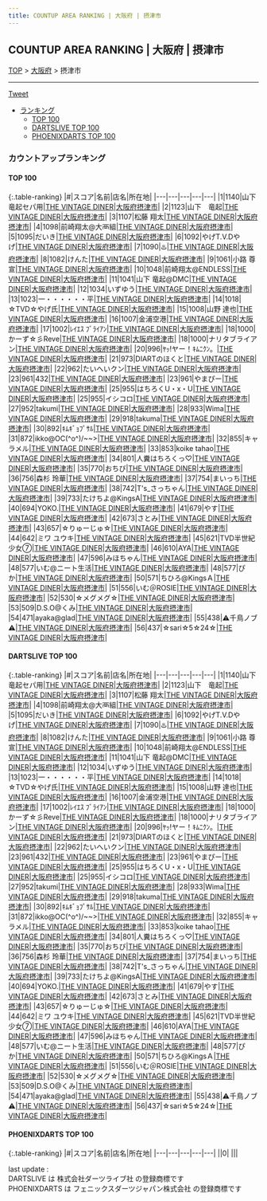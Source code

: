 ```yaml
---
title: COUNTUP AREA RANKING | 大阪府 | 摂津市
---
```

## COUNTUP AREA RANKING | 大阪府 | 摂津市

[TOP](/darts/rank/) > [大阪府](/darts/rank/大阪府/) > 摂津市

___

<a href="https://twitter.com/share?ref_src=twsrc%5Etfw" data-text="COUNTUP AREA RANKING | 大阪府摂津市" class="twitter-share-button" data-hashtags="DARTSLIVE,PHOENIXDARTS,darts,ダーツ" data-show-count="false">Tweet</a>

* [ランキング](#カウントアップランキング)
    * [TOP 100](#top-100)
    * [DARTSLIVE TOP 100](#dartslive-top-100)
    * [PHOENIXDARTS TOP 100](#phoenixdarts-top-100)

### カウントアップランキング

#### TOP 100



{:.table-ranking}
|#|スコア|名前|店名|所在地|
|---|---|---|---|---|
|1|1140|<span class="rank-name-dl">山下　竜起セパ用</span>|<a href="https://search.dartslive.com/jp/shop/3bbb8e1939555afb0d9b047a20a7ba1e">THE VINTAGE DINER</a>|<a href="/darts/rank/大阪府/摂津市">大阪府摂津市</a>|
|2|1123|<span class="rank-name-dl">山下　竜起</span>|<a href="https://search.dartslive.com/jp/shop/3bbb8e1939555afb0d9b047a20a7ba1e">THE VINTAGE DINER</a>|<a href="/darts/rank/大阪府/摂津市">大阪府摂津市</a>|
|3|1107|<span class="rank-name-dl">松藤 翔太</span>|<a href="https://search.dartslive.com/jp/shop/3bbb8e1939555afb0d9b047a20a7ba1e">THE VINTAGE DINER</a>|<a href="/darts/rank/大阪府/摂津市">大阪府摂津市</a>|
|4|1098|<span class="rank-name-dl">前崎翔太@大襾組</span>|<a href="https://search.dartslive.com/jp/shop/3bbb8e1939555afb0d9b047a20a7ba1e">THE VINTAGE DINER</a>|<a href="/darts/rank/大阪府/摂津市">大阪府摂津市</a>|
|5|1095|<span class="rank-name-dl">だいき</span>|<a href="https://search.dartslive.com/jp/shop/3bbb8e1939555afb0d9b047a20a7ba1e">THE VINTAGE DINER</a>|<a href="/darts/rank/大阪府/摂津市">大阪府摂津市</a>|
|6|1092|<span class="rank-name-dl">やげT.V.Dやげ</span>|<a href="https://search.dartslive.com/jp/shop/3bbb8e1939555afb0d9b047a20a7ba1e">THE VINTAGE DINER</a>|<a href="/darts/rank/大阪府/摂津市">大阪府摂津市</a>|
|7|1090|<span class="rank-name-dl">♨️</span>|<a href="https://search.dartslive.com/jp/shop/3bbb8e1939555afb0d9b047a20a7ba1e">THE VINTAGE DINER</a>|<a href="/darts/rank/大阪府/摂津市">大阪府摂津市</a>|
|8|1082|<span class="rank-name-dl">けんた</span>|<a href="https://search.dartslive.com/jp/shop/3bbb8e1939555afb0d9b047a20a7ba1e">THE VINTAGE DINER</a>|<a href="/darts/rank/大阪府/摂津市">大阪府摂津市</a>|
|9|1061|<span class="rank-name-dl">小路 尊宣</span>|<a href="https://search.dartslive.com/jp/shop/3bbb8e1939555afb0d9b047a20a7ba1e">THE VINTAGE DINER</a>|<a href="/darts/rank/大阪府/摂津市">大阪府摂津市</a>|
|10|1048|<span class="rank-name-dl">前崎翔太@ENDLESS</span>|<a href="https://search.dartslive.com/jp/shop/3bbb8e1939555afb0d9b047a20a7ba1e">THE VINTAGE DINER</a>|<a href="/darts/rank/大阪府/摂津市">大阪府摂津市</a>|
|11|1041|<span class="rank-name-dl">山下 竜起@DMC</span>|<a href="https://search.dartslive.com/jp/shop/3bbb8e1939555afb0d9b047a20a7ba1e">THE VINTAGE DINER</a>|<a href="/darts/rank/大阪府/摂津市">大阪府摂津市</a>|
|12|1034|<span class="rank-name-dl">いずゆう</span>|<a href="https://search.dartslive.com/jp/shop/3bbb8e1939555afb0d9b047a20a7ba1e">THE VINTAGE DINER</a>|<a href="/darts/rank/大阪府/摂津市">大阪府摂津市</a>|
|13|1023|<span class="rank-name-dl">一・・・・・・平</span>|<a href="https://search.dartslive.com/jp/shop/3bbb8e1939555afb0d9b047a20a7ba1e">THE VINTAGE DINER</a>|<a href="/darts/rank/大阪府/摂津市">大阪府摂津市</a>|
|14|1018|<span class="rank-name-dl">☆TVD☆やげ氏</span>|<a href="https://search.dartslive.com/jp/shop/3bbb8e1939555afb0d9b047a20a7ba1e">THE VINTAGE DINER</a>|<a href="/darts/rank/大阪府/摂津市">大阪府摂津市</a>|
|15|1008|<span class="rank-name-dl">山野 達也</span>|<a href="https://search.dartslive.com/jp/shop/3bbb8e1939555afb0d9b047a20a7ba1e">THE VINTAGE DINER</a>|<a href="/darts/rank/大阪府/摂津市">大阪府摂津市</a>|
|16|1007|<span class="rank-name-dl">金浦空港</span>|<a href="https://search.dartslive.com/jp/shop/3bbb8e1939555afb0d9b047a20a7ba1e">THE VINTAGE DINER</a>|<a href="/darts/rank/大阪府/摂津市">大阪府摂津市</a>|
|17|1002|<span class="rank-name-dl">ﾚｲｴｽ ﾌﾞﾗｲｱﾝ</span>|<a href="https://search.dartslive.com/jp/shop/3bbb8e1939555afb0d9b047a20a7ba1e">THE VINTAGE DINER</a>|<a href="/darts/rank/大阪府/摂津市">大阪府摂津市</a>|
|18|1000|<span class="rank-name-dl">かーず☆彡Reve</span>|<a href="https://search.dartslive.com/jp/shop/3bbb8e1939555afb0d9b047a20a7ba1e">THE VINTAGE DINER</a>|<a href="/darts/rank/大阪府/摂津市">大阪府摂津市</a>|
|18|1000|<span class="rank-name-dl">ナリタブライアン</span>|<a href="https://search.dartslive.com/jp/shop/3bbb8e1939555afb0d9b047a20a7ba1e">THE VINTAGE DINER</a>|<a href="/darts/rank/大阪府/摂津市">大阪府摂津市</a>|
|20|996|<span class="rank-name-dl">ﾔｯ!ヤー！ｷﾑﾆｸﾝ。</span>|<a href="https://search.dartslive.com/jp/shop/3bbb8e1939555afb0d9b047a20a7ba1e">THE VINTAGE DINER</a>|<a href="/darts/rank/大阪府/摂津市">大阪府摂津市</a>|
|21|973|<span class="rank-name-dl">DIARTのほくと</span>|<a href="https://search.dartslive.com/jp/shop/3bbb8e1939555afb0d9b047a20a7ba1e">THE VINTAGE DINER</a>|<a href="/darts/rank/大阪府/摂津市">大阪府摂津市</a>|
|22|962|<span class="rank-name-dl">たいへいクン</span>|<a href="https://search.dartslive.com/jp/shop/3bbb8e1939555afb0d9b047a20a7ba1e">THE VINTAGE DINER</a>|<a href="/darts/rank/大阪府/摂津市">大阪府摂津市</a>|
|23|961|<span class="rank-name-dl">432</span>|<a href="https://search.dartslive.com/jp/shop/3bbb8e1939555afb0d9b047a20a7ba1e">THE VINTAGE DINER</a>|<a href="/darts/rank/大阪府/摂津市">大阪府摂津市</a>|
|23|961|<span class="rank-name-dl">やまぴー</span>|<a href="https://search.dartslive.com/jp/shop/3bbb8e1939555afb0d9b047a20a7ba1e">THE VINTAGE DINER</a>|<a href="/darts/rank/大阪府/摂津市">大阪府摂津市</a>|
|25|955|<span class="rank-name-dl">はちろくU・x・U</span>|<a href="https://search.dartslive.com/jp/shop/3bbb8e1939555afb0d9b047a20a7ba1e">THE VINTAGE DINER</a>|<a href="/darts/rank/大阪府/摂津市">大阪府摂津市</a>|
|25|955|<span class="rank-name-dl">イシコロ</span>|<a href="https://search.dartslive.com/jp/shop/3bbb8e1939555afb0d9b047a20a7ba1e">THE VINTAGE DINER</a>|<a href="/darts/rank/大阪府/摂津市">大阪府摂津市</a>|
|27|952|<span class="rank-name-dl">takumi</span>|<a href="https://search.dartslive.com/jp/shop/3bbb8e1939555afb0d9b047a20a7ba1e">THE VINTAGE DINER</a>|<a href="/darts/rank/大阪府/摂津市">大阪府摂津市</a>|
|28|933|<span class="rank-name-dl">Wima</span>|<a href="https://search.dartslive.com/jp/shop/3bbb8e1939555afb0d9b047a20a7ba1e">THE VINTAGE DINER</a>|<a href="/darts/rank/大阪府/摂津市">大阪府摂津市</a>|
|29|918|<span class="rank-name-dl">takuma</span>|<a href="https://search.dartslive.com/jp/shop/3bbb8e1939555afb0d9b047a20a7ba1e">THE VINTAGE DINER</a>|<a href="/darts/rank/大阪府/摂津市">大阪府摂津市</a>|
|30|892|<span class="rank-name-dl">ｷﾑｷﾞｮﾌﾟｻﾙ</span>|<a href="https://search.dartslive.com/jp/shop/3bbb8e1939555afb0d9b047a20a7ba1e">THE VINTAGE DINER</a>|<a href="/darts/rank/大阪府/摂津市">大阪府摂津市</a>|
|31|872|<span class="rank-name-dl">ikko@OC(^o^)/~~&gt;</span>|<a href="https://search.dartslive.com/jp/shop/3bbb8e1939555afb0d9b047a20a7ba1e">THE VINTAGE DINER</a>|<a href="/darts/rank/大阪府/摂津市">大阪府摂津市</a>|
|32|855|<span class="rank-name-dl">キャラメル</span>|<a href="https://search.dartslive.com/jp/shop/3bbb8e1939555afb0d9b047a20a7ba1e">THE VINTAGE DINER</a>|<a href="/darts/rank/大阪府/摂津市">大阪府摂津市</a>|
|33|853|<span class="rank-name-dl">koike tahao</span>|<a href="https://search.dartslive.com/jp/shop/3bbb8e1939555afb0d9b047a20a7ba1e">THE VINTAGE DINER</a>|<a href="/darts/rank/大阪府/摂津市">大阪府摂津市</a>|
|34|801|<span class="rank-name-dl">人糞はちろくっ♡</span>|<a href="https://search.dartslive.com/jp/shop/3bbb8e1939555afb0d9b047a20a7ba1e">THE VINTAGE DINER</a>|<a href="/darts/rank/大阪府/摂津市">大阪府摂津市</a>|
|35|770|<span class="rank-name-dl">おちび</span>|<a href="https://search.dartslive.com/jp/shop/3bbb8e1939555afb0d9b047a20a7ba1e">THE VINTAGE DINER</a>|<a href="/darts/rank/大阪府/摂津市">大阪府摂津市</a>|
|36|756|<span class="rank-name-dl">森杉 玲華</span>|<a href="https://search.dartslive.com/jp/shop/3bbb8e1939555afb0d9b047a20a7ba1e">THE VINTAGE DINER</a>|<a href="/darts/rank/大阪府/摂津市">大阪府摂津市</a>|
|37|754|<span class="rank-name-dl">まいっち</span>|<a href="https://search.dartslive.com/jp/shop/3bbb8e1939555afb0d9b047a20a7ba1e">THE VINTAGE DINER</a>|<a href="/darts/rank/大阪府/摂津市">大阪府摂津市</a>|
|38|742|<span class="rank-name-dl">T&#x27;s_さっちゃん</span>|<a href="https://search.dartslive.com/jp/shop/3bbb8e1939555afb0d9b047a20a7ba1e">THE VINTAGE DINER</a>|<a href="/darts/rank/大阪府/摂津市">大阪府摂津市</a>|
|39|733|<span class="rank-name-dl">たけちよ@KingsA</span>|<a href="https://search.dartslive.com/jp/shop/3bbb8e1939555afb0d9b047a20a7ba1e">THE VINTAGE DINER</a>|<a href="/darts/rank/大阪府/摂津市">大阪府摂津市</a>|
|40|694|<span class="rank-name-dl">YOKO.</span>|<a href="https://search.dartslive.com/jp/shop/3bbb8e1939555afb0d9b047a20a7ba1e">THE VINTAGE DINER</a>|<a href="/darts/rank/大阪府/摂津市">大阪府摂津市</a>|
|41|679|<span class="rank-name-dl">やす</span>|<a href="https://search.dartslive.com/jp/shop/3bbb8e1939555afb0d9b047a20a7ba1e">THE VINTAGE DINER</a>|<a href="/darts/rank/大阪府/摂津市">大阪府摂津市</a>|
|42|673|<span class="rank-name-dl">さとみ</span>|<a href="https://search.dartslive.com/jp/shop/3bbb8e1939555afb0d9b047a20a7ba1e">THE VINTAGE DINER</a>|<a href="/darts/rank/大阪府/摂津市">大阪府摂津市</a>|
|43|657|<span class="rank-name-dl">☆りゅーじゅ☆</span>|<a href="https://search.dartslive.com/jp/shop/3bbb8e1939555afb0d9b047a20a7ba1e">THE VINTAGE DINER</a>|<a href="/darts/rank/大阪府/摂津市">大阪府摂津市</a>|
|44|642|<span class="rank-name-dl">ミワ ユウキ</span>|<a href="https://search.dartslive.com/jp/shop/3bbb8e1939555afb0d9b047a20a7ba1e">THE VINTAGE DINER</a>|<a href="/darts/rank/大阪府/摂津市">大阪府摂津市</a>|
|45|621|<span class="rank-name-dl">TVD半世紀少女⑦</span>|<a href="https://search.dartslive.com/jp/shop/3bbb8e1939555afb0d9b047a20a7ba1e">THE VINTAGE DINER</a>|<a href="/darts/rank/大阪府/摂津市">大阪府摂津市</a>|
|46|610|<span class="rank-name-dl">AYA</span>|<a href="https://search.dartslive.com/jp/shop/3bbb8e1939555afb0d9b047a20a7ba1e">THE VINTAGE DINER</a>|<a href="/darts/rank/大阪府/摂津市">大阪府摂津市</a>|
|47|596|<span class="rank-name-dl">みほちゃん</span>|<a href="https://search.dartslive.com/jp/shop/3bbb8e1939555afb0d9b047a20a7ba1e">THE VINTAGE DINER</a>|<a href="/darts/rank/大阪府/摂津市">大阪府摂津市</a>|
|48|577|<span class="rank-name-dl">いむ@ニート生活</span>|<a href="https://search.dartslive.com/jp/shop/3bbb8e1939555afb0d9b047a20a7ba1e">THE VINTAGE DINER</a>|<a href="/darts/rank/大阪府/摂津市">大阪府摂津市</a>|
|48|577|<span class="rank-name-dl">ぴか</span>|<a href="https://search.dartslive.com/jp/shop/3bbb8e1939555afb0d9b047a20a7ba1e">THE VINTAGE DINER</a>|<a href="/darts/rank/大阪府/摂津市">大阪府摂津市</a>|
|50|571|<span class="rank-name-dl">ちひろ@KingsＡ</span>|<a href="https://search.dartslive.com/jp/shop/3bbb8e1939555afb0d9b047a20a7ba1e">THE VINTAGE DINER</a>|<a href="/darts/rank/大阪府/摂津市">大阪府摂津市</a>|
|51|556|<span class="rank-name-dl">いむ＠ROSIE</span>|<a href="https://search.dartslive.com/jp/shop/3bbb8e1939555afb0d9b047a20a7ba1e">THE VINTAGE DINER</a>|<a href="/darts/rank/大阪府/摂津市">大阪府摂津市</a>|
|52|530|<span class="rank-name-dl">☆メグメグ☆</span>|<a href="https://search.dartslive.com/jp/shop/3bbb8e1939555afb0d9b047a20a7ba1e">THE VINTAGE DINER</a>|<a href="/darts/rank/大阪府/摂津市">大阪府摂津市</a>|
|53|509|<span class="rank-name-dl">D.S.O@くみ</span>|<a href="https://search.dartslive.com/jp/shop/3bbb8e1939555afb0d9b047a20a7ba1e">THE VINTAGE DINER</a>|<a href="/darts/rank/大阪府/摂津市">大阪府摂津市</a>|
|54|471|<span class="rank-name-dl">ayaka@glad</span>|<a href="https://search.dartslive.com/jp/shop/3bbb8e1939555afb0d9b047a20a7ba1e">THE VINTAGE DINER</a>|<a href="/darts/rank/大阪府/摂津市">大阪府摂津市</a>|
|55|438|<span class="rank-name-dl">⚠千鳥ノブ⚠</span>|<a href="https://search.dartslive.com/jp/shop/3bbb8e1939555afb0d9b047a20a7ba1e">THE VINTAGE DINER</a>|<a href="/darts/rank/大阪府/摂津市">大阪府摂津市</a>|
|56|437|<span class="rank-name-dl">☆sari☆5☆24☆</span>|<a href="https://search.dartslive.com/jp/shop/3bbb8e1939555afb0d9b047a20a7ba1e">THE VINTAGE DINER</a>|<a href="/darts/rank/大阪府/摂津市">大阪府摂津市</a>|


#### DARTSLIVE TOP 100



{:.table-ranking}
|#|スコア|名前|店名|所在地|
|---|---|---|---|---|
|1|1140|<span class="rank-name-dl">山下　竜起セパ用</span>|<a href="https://search.dartslive.com/jp/shop/3bbb8e1939555afb0d9b047a20a7ba1e">THE VINTAGE DINER</a>|<a href="/darts/rank/大阪府/摂津市">大阪府摂津市</a>|
|2|1123|<span class="rank-name-dl">山下　竜起</span>|<a href="https://search.dartslive.com/jp/shop/3bbb8e1939555afb0d9b047a20a7ba1e">THE VINTAGE DINER</a>|<a href="/darts/rank/大阪府/摂津市">大阪府摂津市</a>|
|3|1107|<span class="rank-name-dl">松藤 翔太</span>|<a href="https://search.dartslive.com/jp/shop/3bbb8e1939555afb0d9b047a20a7ba1e">THE VINTAGE DINER</a>|<a href="/darts/rank/大阪府/摂津市">大阪府摂津市</a>|
|4|1098|<span class="rank-name-dl">前崎翔太@大襾組</span>|<a href="https://search.dartslive.com/jp/shop/3bbb8e1939555afb0d9b047a20a7ba1e">THE VINTAGE DINER</a>|<a href="/darts/rank/大阪府/摂津市">大阪府摂津市</a>|
|5|1095|<span class="rank-name-dl">だいき</span>|<a href="https://search.dartslive.com/jp/shop/3bbb8e1939555afb0d9b047a20a7ba1e">THE VINTAGE DINER</a>|<a href="/darts/rank/大阪府/摂津市">大阪府摂津市</a>|
|6|1092|<span class="rank-name-dl">やげT.V.Dやげ</span>|<a href="https://search.dartslive.com/jp/shop/3bbb8e1939555afb0d9b047a20a7ba1e">THE VINTAGE DINER</a>|<a href="/darts/rank/大阪府/摂津市">大阪府摂津市</a>|
|7|1090|<span class="rank-name-dl">♨️</span>|<a href="https://search.dartslive.com/jp/shop/3bbb8e1939555afb0d9b047a20a7ba1e">THE VINTAGE DINER</a>|<a href="/darts/rank/大阪府/摂津市">大阪府摂津市</a>|
|8|1082|<span class="rank-name-dl">けんた</span>|<a href="https://search.dartslive.com/jp/shop/3bbb8e1939555afb0d9b047a20a7ba1e">THE VINTAGE DINER</a>|<a href="/darts/rank/大阪府/摂津市">大阪府摂津市</a>|
|9|1061|<span class="rank-name-dl">小路 尊宣</span>|<a href="https://search.dartslive.com/jp/shop/3bbb8e1939555afb0d9b047a20a7ba1e">THE VINTAGE DINER</a>|<a href="/darts/rank/大阪府/摂津市">大阪府摂津市</a>|
|10|1048|<span class="rank-name-dl">前崎翔太@ENDLESS</span>|<a href="https://search.dartslive.com/jp/shop/3bbb8e1939555afb0d9b047a20a7ba1e">THE VINTAGE DINER</a>|<a href="/darts/rank/大阪府/摂津市">大阪府摂津市</a>|
|11|1041|<span class="rank-name-dl">山下 竜起@DMC</span>|<a href="https://search.dartslive.com/jp/shop/3bbb8e1939555afb0d9b047a20a7ba1e">THE VINTAGE DINER</a>|<a href="/darts/rank/大阪府/摂津市">大阪府摂津市</a>|
|12|1034|<span class="rank-name-dl">いずゆう</span>|<a href="https://search.dartslive.com/jp/shop/3bbb8e1939555afb0d9b047a20a7ba1e">THE VINTAGE DINER</a>|<a href="/darts/rank/大阪府/摂津市">大阪府摂津市</a>|
|13|1023|<span class="rank-name-dl">一・・・・・・平</span>|<a href="https://search.dartslive.com/jp/shop/3bbb8e1939555afb0d9b047a20a7ba1e">THE VINTAGE DINER</a>|<a href="/darts/rank/大阪府/摂津市">大阪府摂津市</a>|
|14|1018|<span class="rank-name-dl">☆TVD☆やげ氏</span>|<a href="https://search.dartslive.com/jp/shop/3bbb8e1939555afb0d9b047a20a7ba1e">THE VINTAGE DINER</a>|<a href="/darts/rank/大阪府/摂津市">大阪府摂津市</a>|
|15|1008|<span class="rank-name-dl">山野 達也</span>|<a href="https://search.dartslive.com/jp/shop/3bbb8e1939555afb0d9b047a20a7ba1e">THE VINTAGE DINER</a>|<a href="/darts/rank/大阪府/摂津市">大阪府摂津市</a>|
|16|1007|<span class="rank-name-dl">金浦空港</span>|<a href="https://search.dartslive.com/jp/shop/3bbb8e1939555afb0d9b047a20a7ba1e">THE VINTAGE DINER</a>|<a href="/darts/rank/大阪府/摂津市">大阪府摂津市</a>|
|17|1002|<span class="rank-name-dl">ﾚｲｴｽ ﾌﾞﾗｲｱﾝ</span>|<a href="https://search.dartslive.com/jp/shop/3bbb8e1939555afb0d9b047a20a7ba1e">THE VINTAGE DINER</a>|<a href="/darts/rank/大阪府/摂津市">大阪府摂津市</a>|
|18|1000|<span class="rank-name-dl">かーず☆彡Reve</span>|<a href="https://search.dartslive.com/jp/shop/3bbb8e1939555afb0d9b047a20a7ba1e">THE VINTAGE DINER</a>|<a href="/darts/rank/大阪府/摂津市">大阪府摂津市</a>|
|18|1000|<span class="rank-name-dl">ナリタブライアン</span>|<a href="https://search.dartslive.com/jp/shop/3bbb8e1939555afb0d9b047a20a7ba1e">THE VINTAGE DINER</a>|<a href="/darts/rank/大阪府/摂津市">大阪府摂津市</a>|
|20|996|<span class="rank-name-dl">ﾔｯ!ヤー！ｷﾑﾆｸﾝ。</span>|<a href="https://search.dartslive.com/jp/shop/3bbb8e1939555afb0d9b047a20a7ba1e">THE VINTAGE DINER</a>|<a href="/darts/rank/大阪府/摂津市">大阪府摂津市</a>|
|21|973|<span class="rank-name-dl">DIARTのほくと</span>|<a href="https://search.dartslive.com/jp/shop/3bbb8e1939555afb0d9b047a20a7ba1e">THE VINTAGE DINER</a>|<a href="/darts/rank/大阪府/摂津市">大阪府摂津市</a>|
|22|962|<span class="rank-name-dl">たいへいクン</span>|<a href="https://search.dartslive.com/jp/shop/3bbb8e1939555afb0d9b047a20a7ba1e">THE VINTAGE DINER</a>|<a href="/darts/rank/大阪府/摂津市">大阪府摂津市</a>|
|23|961|<span class="rank-name-dl">432</span>|<a href="https://search.dartslive.com/jp/shop/3bbb8e1939555afb0d9b047a20a7ba1e">THE VINTAGE DINER</a>|<a href="/darts/rank/大阪府/摂津市">大阪府摂津市</a>|
|23|961|<span class="rank-name-dl">やまぴー</span>|<a href="https://search.dartslive.com/jp/shop/3bbb8e1939555afb0d9b047a20a7ba1e">THE VINTAGE DINER</a>|<a href="/darts/rank/大阪府/摂津市">大阪府摂津市</a>|
|25|955|<span class="rank-name-dl">はちろくU・x・U</span>|<a href="https://search.dartslive.com/jp/shop/3bbb8e1939555afb0d9b047a20a7ba1e">THE VINTAGE DINER</a>|<a href="/darts/rank/大阪府/摂津市">大阪府摂津市</a>|
|25|955|<span class="rank-name-dl">イシコロ</span>|<a href="https://search.dartslive.com/jp/shop/3bbb8e1939555afb0d9b047a20a7ba1e">THE VINTAGE DINER</a>|<a href="/darts/rank/大阪府/摂津市">大阪府摂津市</a>|
|27|952|<span class="rank-name-dl">takumi</span>|<a href="https://search.dartslive.com/jp/shop/3bbb8e1939555afb0d9b047a20a7ba1e">THE VINTAGE DINER</a>|<a href="/darts/rank/大阪府/摂津市">大阪府摂津市</a>|
|28|933|<span class="rank-name-dl">Wima</span>|<a href="https://search.dartslive.com/jp/shop/3bbb8e1939555afb0d9b047a20a7ba1e">THE VINTAGE DINER</a>|<a href="/darts/rank/大阪府/摂津市">大阪府摂津市</a>|
|29|918|<span class="rank-name-dl">takuma</span>|<a href="https://search.dartslive.com/jp/shop/3bbb8e1939555afb0d9b047a20a7ba1e">THE VINTAGE DINER</a>|<a href="/darts/rank/大阪府/摂津市">大阪府摂津市</a>|
|30|892|<span class="rank-name-dl">ｷﾑｷﾞｮﾌﾟｻﾙ</span>|<a href="https://search.dartslive.com/jp/shop/3bbb8e1939555afb0d9b047a20a7ba1e">THE VINTAGE DINER</a>|<a href="/darts/rank/大阪府/摂津市">大阪府摂津市</a>|
|31|872|<span class="rank-name-dl">ikko@OC(^o^)/~~&gt;</span>|<a href="https://search.dartslive.com/jp/shop/3bbb8e1939555afb0d9b047a20a7ba1e">THE VINTAGE DINER</a>|<a href="/darts/rank/大阪府/摂津市">大阪府摂津市</a>|
|32|855|<span class="rank-name-dl">キャラメル</span>|<a href="https://search.dartslive.com/jp/shop/3bbb8e1939555afb0d9b047a20a7ba1e">THE VINTAGE DINER</a>|<a href="/darts/rank/大阪府/摂津市">大阪府摂津市</a>|
|33|853|<span class="rank-name-dl">koike tahao</span>|<a href="https://search.dartslive.com/jp/shop/3bbb8e1939555afb0d9b047a20a7ba1e">THE VINTAGE DINER</a>|<a href="/darts/rank/大阪府/摂津市">大阪府摂津市</a>|
|34|801|<span class="rank-name-dl">人糞はちろくっ♡</span>|<a href="https://search.dartslive.com/jp/shop/3bbb8e1939555afb0d9b047a20a7ba1e">THE VINTAGE DINER</a>|<a href="/darts/rank/大阪府/摂津市">大阪府摂津市</a>|
|35|770|<span class="rank-name-dl">おちび</span>|<a href="https://search.dartslive.com/jp/shop/3bbb8e1939555afb0d9b047a20a7ba1e">THE VINTAGE DINER</a>|<a href="/darts/rank/大阪府/摂津市">大阪府摂津市</a>|
|36|756|<span class="rank-name-dl">森杉 玲華</span>|<a href="https://search.dartslive.com/jp/shop/3bbb8e1939555afb0d9b047a20a7ba1e">THE VINTAGE DINER</a>|<a href="/darts/rank/大阪府/摂津市">大阪府摂津市</a>|
|37|754|<span class="rank-name-dl">まいっち</span>|<a href="https://search.dartslive.com/jp/shop/3bbb8e1939555afb0d9b047a20a7ba1e">THE VINTAGE DINER</a>|<a href="/darts/rank/大阪府/摂津市">大阪府摂津市</a>|
|38|742|<span class="rank-name-dl">T&#x27;s_さっちゃん</span>|<a href="https://search.dartslive.com/jp/shop/3bbb8e1939555afb0d9b047a20a7ba1e">THE VINTAGE DINER</a>|<a href="/darts/rank/大阪府/摂津市">大阪府摂津市</a>|
|39|733|<span class="rank-name-dl">たけちよ@KingsA</span>|<a href="https://search.dartslive.com/jp/shop/3bbb8e1939555afb0d9b047a20a7ba1e">THE VINTAGE DINER</a>|<a href="/darts/rank/大阪府/摂津市">大阪府摂津市</a>|
|40|694|<span class="rank-name-dl">YOKO.</span>|<a href="https://search.dartslive.com/jp/shop/3bbb8e1939555afb0d9b047a20a7ba1e">THE VINTAGE DINER</a>|<a href="/darts/rank/大阪府/摂津市">大阪府摂津市</a>|
|41|679|<span class="rank-name-dl">やす</span>|<a href="https://search.dartslive.com/jp/shop/3bbb8e1939555afb0d9b047a20a7ba1e">THE VINTAGE DINER</a>|<a href="/darts/rank/大阪府/摂津市">大阪府摂津市</a>|
|42|673|<span class="rank-name-dl">さとみ</span>|<a href="https://search.dartslive.com/jp/shop/3bbb8e1939555afb0d9b047a20a7ba1e">THE VINTAGE DINER</a>|<a href="/darts/rank/大阪府/摂津市">大阪府摂津市</a>|
|43|657|<span class="rank-name-dl">☆りゅーじゅ☆</span>|<a href="https://search.dartslive.com/jp/shop/3bbb8e1939555afb0d9b047a20a7ba1e">THE VINTAGE DINER</a>|<a href="/darts/rank/大阪府/摂津市">大阪府摂津市</a>|
|44|642|<span class="rank-name-dl">ミワ ユウキ</span>|<a href="https://search.dartslive.com/jp/shop/3bbb8e1939555afb0d9b047a20a7ba1e">THE VINTAGE DINER</a>|<a href="/darts/rank/大阪府/摂津市">大阪府摂津市</a>|
|45|621|<span class="rank-name-dl">TVD半世紀少女⑦</span>|<a href="https://search.dartslive.com/jp/shop/3bbb8e1939555afb0d9b047a20a7ba1e">THE VINTAGE DINER</a>|<a href="/darts/rank/大阪府/摂津市">大阪府摂津市</a>|
|46|610|<span class="rank-name-dl">AYA</span>|<a href="https://search.dartslive.com/jp/shop/3bbb8e1939555afb0d9b047a20a7ba1e">THE VINTAGE DINER</a>|<a href="/darts/rank/大阪府/摂津市">大阪府摂津市</a>|
|47|596|<span class="rank-name-dl">みほちゃん</span>|<a href="https://search.dartslive.com/jp/shop/3bbb8e1939555afb0d9b047a20a7ba1e">THE VINTAGE DINER</a>|<a href="/darts/rank/大阪府/摂津市">大阪府摂津市</a>|
|48|577|<span class="rank-name-dl">いむ@ニート生活</span>|<a href="https://search.dartslive.com/jp/shop/3bbb8e1939555afb0d9b047a20a7ba1e">THE VINTAGE DINER</a>|<a href="/darts/rank/大阪府/摂津市">大阪府摂津市</a>|
|48|577|<span class="rank-name-dl">ぴか</span>|<a href="https://search.dartslive.com/jp/shop/3bbb8e1939555afb0d9b047a20a7ba1e">THE VINTAGE DINER</a>|<a href="/darts/rank/大阪府/摂津市">大阪府摂津市</a>|
|50|571|<span class="rank-name-dl">ちひろ@KingsＡ</span>|<a href="https://search.dartslive.com/jp/shop/3bbb8e1939555afb0d9b047a20a7ba1e">THE VINTAGE DINER</a>|<a href="/darts/rank/大阪府/摂津市">大阪府摂津市</a>|
|51|556|<span class="rank-name-dl">いむ＠ROSIE</span>|<a href="https://search.dartslive.com/jp/shop/3bbb8e1939555afb0d9b047a20a7ba1e">THE VINTAGE DINER</a>|<a href="/darts/rank/大阪府/摂津市">大阪府摂津市</a>|
|52|530|<span class="rank-name-dl">☆メグメグ☆</span>|<a href="https://search.dartslive.com/jp/shop/3bbb8e1939555afb0d9b047a20a7ba1e">THE VINTAGE DINER</a>|<a href="/darts/rank/大阪府/摂津市">大阪府摂津市</a>|
|53|509|<span class="rank-name-dl">D.S.O@くみ</span>|<a href="https://search.dartslive.com/jp/shop/3bbb8e1939555afb0d9b047a20a7ba1e">THE VINTAGE DINER</a>|<a href="/darts/rank/大阪府/摂津市">大阪府摂津市</a>|
|54|471|<span class="rank-name-dl">ayaka@glad</span>|<a href="https://search.dartslive.com/jp/shop/3bbb8e1939555afb0d9b047a20a7ba1e">THE VINTAGE DINER</a>|<a href="/darts/rank/大阪府/摂津市">大阪府摂津市</a>|
|55|438|<span class="rank-name-dl">⚠千鳥ノブ⚠</span>|<a href="https://search.dartslive.com/jp/shop/3bbb8e1939555afb0d9b047a20a7ba1e">THE VINTAGE DINER</a>|<a href="/darts/rank/大阪府/摂津市">大阪府摂津市</a>|
|56|437|<span class="rank-name-dl">☆sari☆5☆24☆</span>|<a href="https://search.dartslive.com/jp/shop/3bbb8e1939555afb0d9b047a20a7ba1e">THE VINTAGE DINER</a>|<a href="/darts/rank/大阪府/摂津市">大阪府摂津市</a>|


#### PHOENIXDARTS TOP 100



{:.table-ranking}
|#|スコア|名前|店名|所在地|
|---|---|---|---|---|
||0|<span class="rank-name-dl"> </span>|<a href=""></a>|<a href="/darts/rank//"></a>|


<div class="footer border-top border-gray-light mt-5 pt-3 text-right text-gray">
    last update : <span style="font-weight: italic" id="foot_last_modified"></span><br />
    DARTSLIVE は 株式会社ダーツライブ社 の登録商標です<br />
    PHOENIXDARTS は フェニックスダーツジャパン株式会社 の登録商標です<br />
</div>

<script src="https://cdnjs.cloudflare.com/ajax/libs/jquery.tablesorter/2.31.3/js/jquery.tablesorter.min.js" integrity="sha512-qzgd5cYSZcosqpzpn7zF2ZId8f/8CHmFKZ8j7mU4OUXTNRd5g+ZHBPsgKEwoqxCtdQvExE5LprwwPAgoicguNg==" crossorigin="anonymous" referrerpolicy="no-referrer"></script>
<link rel="stylesheet" href="https://cdnjs.cloudflare.com/ajax/libs/jquery.tablesorter/2.31.3/css/theme.default.min.css" integrity="sha512-wghhOJkjQX0Lh3NSWvNKeZ0ZpNn+SPVXX1Qyc9OCaogADktxrBiBdKGDoqVUOyhStvMBmJQ8ZdMHiR3wuEq8+w==" crossorigin="anonymous" referrerpolicy="no-referrer" />
<script>
$(function() {
    $(".table-ranking").tablesorter({sortList:[[0, 0]]});
    $("#foot_last_modified").text(formatDate(new Date(document.lastModified), 'yyyy-MM-dd HH:mm:ss'));
});
</script>

<script async src="https://platform.twitter.com/widgets.js" charset="utf-8"></script>